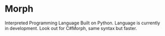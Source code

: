# Morph
Interpreted Programming Language Built on Python. 
Language is currently in development. 
Look out for C#Morph, same syntax but faster. 

